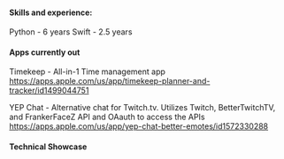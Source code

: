 <!--
**DarrenKey/DarrenKey** is a ✨ _special_ ✨ repository because its `README.md` (this file) appears on your GitHub profile.

Here are some ideas to get you started:

- 🔭 I’m currently working on ...
- 🌱 I’m currently learning ...
- 👯 I’m looking to collaborate on ...
- 🤔 I’m looking for help with ...
- 💬 Ask me about ...
- 📫 How to reach me: ...
- 😄 Pronouns: ...
- ⚡ Fun fact: ...
-->
#### Skills and experience:
Python - 6 years
Swift - 2.5 years

#### Apps currently out
Timekeep - All-in-1 Time management app
https://apps.apple.com/us/app/timekeep-planner-and-tracker/id1499044751

YEP Chat - Alternative chat for Twitch.tv. Utilizes Twitch, BetterTwitchTV, and FrankerFaceZ API and OAauth to access the APIs
https://apps.apple.com/us/app/yep-chat-better-emotes/id1572330288

#### Technical Showcase
